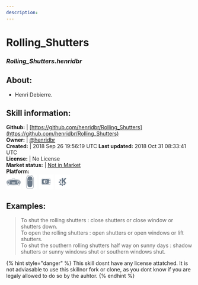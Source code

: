 ```yaml
---    
description:   
---    
```

# Rolling_Shutters  
### _Rolling_Shutters.henridbr_  
## About:  
* Henri Debierre.

## Skill information:  
**Github:** | [https://github.com/henridbr/Rolling_Shutters](https://github.com/henridbr/Rolling_Shutters)  
**Owner:** | [@henridbr](https://github.com/henridbr)  
**Created:** | 2018 Sep 26 19:56:19 UTC  **Last updated:** 2018 Oct 31 08:33:41 UTC  
**License:** | No License  
**Market status:** | [Not in Market](https://market.mycroft.ai/skill/)  
**Platform:**  
 ![](../.gitbook/assets/mark-1-icon.png)  ![](../.gitbook/assets/mark-2-icon.png)  ![](../.gitbook/assets/picroft-icon.png)  ![](../.gitbook/assets/kde.png)   
## Examples:  
> To shut the rolling shutters : close shutters or close window or shutters down.  
> To open the rolling shutters : open shutters or open windows or lift shutters.  
> To shut the southern rolling shutters half way on sunny days : shadow shutters or sunny windows shut or southern windows shut.  
  
{% hint style="danger" %}
This skill dosnt have any license attatched. It is not adviasable to use this skillnor fork or clone, as you dont know if you are legaly allowed to do so by the auhtor.
{% endhint %}
